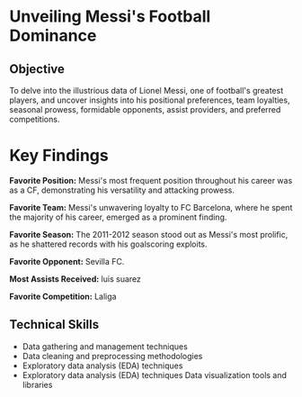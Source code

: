 # Unveiling Messi's Football Dominance
## Objective
To delve into the illustrious data of Lionel Messi, one of football's greatest players, and uncover insights into his positional preferences, team loyalties, seasonal prowess, formidable opponents, assist providers, and preferred competitions.

# Key Findings

**Favorite Position:** Messi's most frequent position throughout his career was as a CF, demonstrating his versatility and attacking prowess.

**Favorite Team:** Messi's unwavering loyalty to FC Barcelona, where he spent the majority of his career, emerged as a prominent finding.

**Favorite Season:** The 2011-2012 season stood out as Messi's most prolific, as he shattered records with his goalscoring exploits.

**Favorite Opponent:** Sevilla FC.

**Most Assists Received:** luis suarez 

**Favorite Competition:** Laliga

## Technical Skills

* Data gathering and management techniques
* Data cleaning and preprocessing methodologies
* Exploratory data analysis (EDA) techniques
* Exploratory data analysis (EDA) techniques
 Data visualization tools and libraries